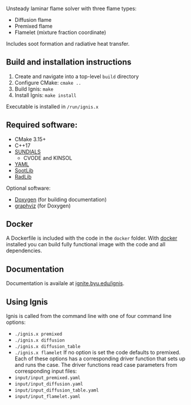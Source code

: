 Unsteady laminar flame solver with three flame types:
* Diffusion flame
* Premixed flame
* Flamelet (mixture fraction coordinate)

Includes soot formation and radiative heat transfer.

## Build and installation instructions
1. Create and navigate into a top-level `build` directory
2. Configure CMake: `cmake ..`
3. Build Ignis: `make`
4. Install Ignis: `make install`

Executable is installed in `/run/ignis.x`

## Required software:
* CMake 3.15+
* C++17
* [SUNDIALS](https://computing.llnl.gov/projects/sundials)
    * CVODE and KINSOL
* [YAML](https://github.com/jbeder/yaml-cpp)
* [SootLib](https://github.com/BYUignite/sootlib)
* [RadLib](https://github.com/BYUignite/radlib)

Optional software:
* [Doxygen](https://www.doxygen.nl/) (for building documentation)
* [graphviz](https://graphviz.org/download/) (for Doxygen)

## Docker
A Dockerfile is included with the code in the `docker` folder. With [docker](https://www.docker.com/) installed you can build fully functional image with the code and all dependencies.

## Documentation
Documentation is availale at [ignite.byu.edu/ignis](https://ignite.byu.edu/ignis).

## Using Ignis

Ignis is called from the command line with one of four command line options:
* `./ignis.x premixed`
* `./ignis.x diffusion`
* `./ignis.x diffusion_table`
* `./ignis.x flamelet`
If no option is set the code defaults to premixed. Each of these options has a corresponding driver function that sets up and runs the case. The driver functions read case parameters from corresponding input files:
* `input/input_premixed.yaml`
* `input/input_diffusion.yaml`
* `input/input_diffusion_table.yaml`
* `input/input_flamelet.yaml`
